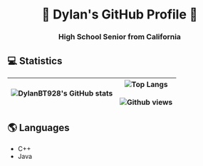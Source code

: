 <h1 align="center"> 👋 Dylan's GitHub Profile 👋 </h1>
<h3 align="center">High School Senior from California</h3>

## 💻 Statistics
| ![DylanBT928's GitHub stats](https://github-readme-stats.vercel.app/api?username=DylanBT928&theme=dracula&show_icons=true) | ![Top Langs](https://github-readme-stats.vercel.app/api/top-langs/?username=DylanBT928&layout=compact&theme=dark) <br/><br/> ![Github views](https://komarev.com/ghpvc/?username=DylanBT928&style=flat-square&color=green) |
|--------------|--------------|

## 🌎 Languages
- C++
- Java
